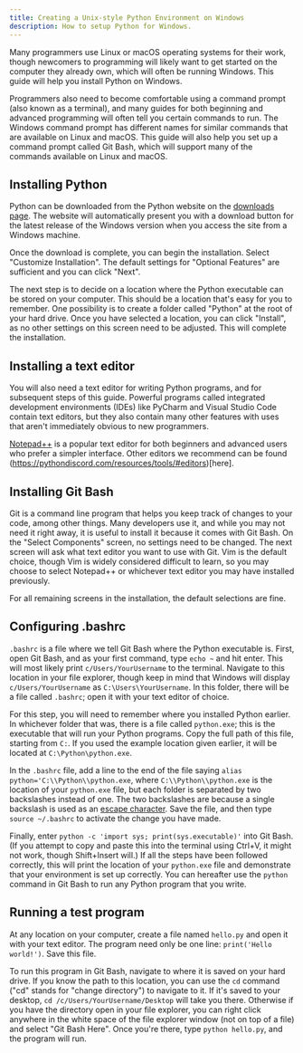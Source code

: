 ```yaml
---
title: Creating a Unix-style Python Environment on Windows
description: How to setup Python for Windows.
---
```


Many programmers use Linux or macOS operating systems for their work, though newcomers to programming will likely want to get started on the computer they already own, which will often be running Windows.
This guide will help you install Python on Windows.

Programmers also need to become comfortable using a command prompt (also known as a terminal), and many guides for both beginning and advanced programming will often tell you certain commands to run.
The Windows command prompt has different names for similar commands that are available on Linux and macOS.
This guide will also help you set up a command prompt called Git Bash, which will support many of the commands available on Linux and macOS.

## Installing Python
Python can be downloaded from the Python website on the [downloads page](https://www.python.org/downloads/).
The website will automatically present you with a download button for the latest release of the Windows version when you access the site from a Windows machine.

Once the download is complete, you can begin the installation.
Select "Customize Installation".
The default settings for "Optional Features" are sufficient and you can click "Next".

The next step is to decide on a location where the Python executable can be stored on your computer.
This should be a location that's easy for you to remember.
One possibility is to create a folder called "Python" at the root of your hard drive.
Once you have selected a location, you can click "Install", as no other settings on this screen need to be adjusted.
This will complete the installation.

## Installing a text editor
You will also need a text editor for writing Python programs, and for subsequent steps of this guide.
Powerful programs called integrated development environments (IDEs) like PyCharm and Visual Studio Code contain text editors, but they also contain many other features with uses that aren't immediately obvious to new programmers.

[Notepad++](https://notepad-plus-plus.org/) is a popular text editor for both beginners and advanced users who prefer a simpler interface.
Other editors we recommend can be found (https://pythondiscord.com/resources/tools/#editors)[here].

## Installing Git Bash
Git is a command line program that helps you keep track of changes to your code, among other things.
Many developers use it, and while you may not need it right away, it is useful to install it because it comes with Git Bash.
On the "Select Components" screen, no settings need to be changed.
The next screen will ask what text editor you want to use with Git. Vim is the default choice, though Vim is widely considered difficult to learn, so you may choose to select Notepad++ or whichever text editor you may have installed previously.

For all remaining screens in the installation, the default selections are fine.

## Configuring .bashrc
`.bashrc` is a file where we tell Git Bash where the Python executable is.
First, open Git Bash, and as your first command, type `echo ~` and hit enter.
This will most likely print `c/Users/YourUsername` to the terminal.
Navigate to this location in your file explorer, though keep in mind that Windows will display `c/Users/YourUsername` as `C:\Users\YourUsername`.
In this folder, there will be a file called `.bashrc`; open it with your text editor of choice.

For this step, you will need to remember where you installed Python earlier.
In whichever folder that was, there is a file called `python.exe`; this is the executable that will run your Python programs.
Copy the full path of this file, starting from `C:`.
If you used the example location given earlier, it will be located at `C:\Python\python.exe`.

In the `.bashrc` file, add a line to the end of the file saying `alias python='C:\\Python\\python.exe`, where `C:\\Python\\python.exe` is the location of your `python.exe` file, but each folder is separated by two backslashes instead of one.
The two backslashes are because a single backslash is used as an [escape character](https://en.wikipedia.org/wiki/Escape_character).
Save the file, and then type `source ~/.bashrc` to activate the change you have made.

Finally, enter `python -c 'import sys; print(sys.executable)'` into Git Bash.
(If you attempt to copy and paste this into the terminal using Ctrl+V, it might not work, though Shift+Insert will.)
If all the steps have been followed correctly, this will print the location of your `python.exe` file and demonstrate that your environment is set up correctly.
You can hereafter use the `python` command in Git Bash to run any Python program that you write.

## Running a test program
At any location on your computer, create a file named `hello.py` and open it with your text editor.
The program need only be one line: `print('Hello world!')`.
Save this file.

To run this program in Git Bash, navigate to where it is saved on your hard drive.
If you know the path to this location, you can use the `cd` command ("cd" stands for "change directory") to navigate to it.
If it's saved to your desktop, `cd /c/Users/YourUsername/Desktop` will take you there.
Otherwise if you have the directory open in your file explorer, you can right click anywhere in the white space of the file explorer window (not on top of a file) and select "Git Bash Here".
Once you're there, type `python hello.py`, and the program will run.

